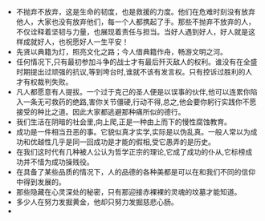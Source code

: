 - 不抛弃不放弃，这是生命的韧度，也是救援的力度。他们在危难时刻没有放弃他人，大家也没有放弃他们，每一个人都携起了手。那些不抛弃不放弃的人，不仅诠释着坚韧与力量，也展现着责任与担当。当好人遇到好人，好人就是这样成就好人，也祝愿好人一生平安！
- 先贤以典籍为灯，照亮文化之路；今人借典籍作舟，畅游文明之河。
- 任何情况下,只有最初参加斗争的战士才有最后歼灭敌人的权利。谁没有在全盛时期提出过顽强的抗议,等到垮台时,谁就不该有发言权。只有控诉过胜利的人才有权裁判失败。
- 凡人都愿意有人提拔。一个过于克己的圣人便是以误事的伙伴,他可以连累你陷入一条无可救药的绝路,害你关节僵硬,行动不得,总之,他会要你躬行实践你不愿接受的种比之道。因此大家都逃避那种痛所似的德行。
- 我们生活在阴暗的社会里,向上爬,正是一种由上而下的慢性腐蚀教育。
- 成功是一件相当丑恶的事。它貌似真才实学,实际是以伪乱真。一般人常以为成功和优越性几乎是同一回成功是才能的假相,受它愚弄的是历史。
- 在我们这时代有几种被人公认为哲学正宗的理论,它成了成功的仆从,它标榜成功并不惜为成功操贱役。
- 在具备了某些品质的情况下，人的品德的各种美都是可以在和我们不同的信仰中得到发展的。
- 那些隐藏在心灵深处的秘密，只有那迎接赤裸裸的灵魂的坟墓才能知道。
- 多少人在努力发掘黄金，他却只努力发掘慈悲心肠。
- 